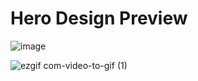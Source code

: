 # Hero Design Preview

![image](https://github.com/Xlaton25/front-end-projects/assets/102571572/5dd4019f-b0aa-4bdd-8558-1ab44dfb3e10)

![ezgif com-video-to-gif (1)](https://github.com/Xlaton25/front-end-projects/assets/102571572/eed8a3ae-3a09-48a1-a769-f02714209529)

